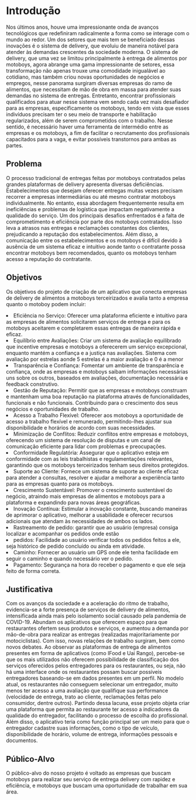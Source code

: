 # Introdução

Nos últimos anos, houve uma impressionante onda de avanços tecnológicos que redefiniram radicalmente a forma como se interage com o mundo ao redor. Um dos setores que mais tem se beneficiado dessas inovações é o sistema de delivery, que evoluiu de maneira notável para atender às demandas crescentes da sociedade moderna.
O sistema de delivery, que uma vez se limitou principalmente à entrega de alimentos por motoboys, agora abrange uma gama impressionante de setores, essa transformação não apenas trouxe uma comodidade inigualável ao cotidiano, mas também criou novas oportunidades de negócios e empregos, nesse panorama surgiram diversas empresas do ramo de alimentos, que necessitam de mão de obra em massa para atender suas demandas no sistema de entregas.
Entretanto, encontrar profissionais qualificados para atuar nesse sistema vem sendo cada vez mais desafiador para as empresas, especificamente os motoboys, tendo em vista que esses indivíduos precisam ter o seu meio de transporte e habilitação regularizados, além de serem comprometidos com o trabalho. Nesse sentido, é necessário haver uma ferramenta de intermédio entre as empresas e os motoboys, a fim de facilitar o recrutamento dos profissionais capacitados para a vaga, e evitar possíveis transtornos para ambas as partes.

## Problema

O processo tradicional de entregas feitas por motoboys contratados pelas grandes plataformas de delivery apresenta diversas deficiências. Estabelecimentos que desejam oferecer entregas muitas vezes precisam recorrer a empresas intermediárias ou até mesmo contratar motoboys individualmente. No entanto, essa abordagem frequentemente resulta em ineficiências e problemas de logística que impactam negativamente a qualidade do serviço.
Um dos principais desafios enfrentados é a falta de comprometimento e eficiência por parte dos motoboys contratados. Isso leva a atrasos nas entregas e reclamações constantes dos clientes, prejudicando a reputação dos estabelecimentos. Além disso, a comunicação entre os estabelecimentos e os motoboys é difícil devido à ausência de um sistema eficaz e intuitivo aonde tanto o contratante possa encontrar motoboys bem recomendados, quanto os motoboys tenham acesso a reputação do contratante.

## Objetivos

 Os objetivos do projeto de criação de um aplicativo que conecta empresas de delivery de alimentos a motoboys terceirizados e avalia tanto a empresa quanto o motoboy podem incluir:

<li>Eficiência no Serviço:
Oferecer uma plataforma eficiente e intuitivo para as empresas de alimentos solicitarem serviços de entrega e para os motoboys aceitarem e completarem essas entregas de maneira rápida e eficaz.</li>

<li>Equilíbrio entre Avaliações:
Criar um sistema de avaliação equilibrado que incentive empresas e motoboys a oferecerem um serviço excepcional, enquanto mantém a confiança e a justiça nas avaliações. Sistema com avaliação por estrelas aonde 5 estrelas é a maior avaliação e 0 é a menor </li>

<li>Transparência e Confiança:
Fomentar um ambiente de transparência e confiança, onde as empresas e motoboys saibam informações necessárias uns sobre os outros, baseados em avaliações, documentação necessária e feedback construtivo.</li>

<li>Gestão de Reputação:
Permitir que as empresas e motoboys construam e mantenham uma boa reputação na plataforma através de funcionalidades, funcionais e não funcionais.  Contribuindo para o crescimento dos seus negócios e oportunidades de trabalho.</li>

<li> Acesso a Trabalho Flexível:
Oferecer aos motoboys a oportunidade de acesso a trabalho flexível e remunerado, permitindo-lhes ajustar sua disponibilidade e horários de acordo com suas necessidades.</li>

<li> Minimização de Conflitos:
Reduzir conflitos entre empresas e motoboys, oferecendo um sistema de resolução de disputas e um canal de comunicação eficiente para lidar com problemas e preocupações.</li>

<li> Conformidade Regulatória:
Assegurar que o aplicativo esteja em conformidade com as leis trabalhistas e regulamentações relevantes, garantindo que os motoboys terceirizados tenham seus direitos protegidos.</li>

<li> Suporte ao Cliente:
Fornece um sistema de suporte ao cliente eficaz para atender a consultas, resolver   e ajudar a melhorar a experiência tanto para as empresas quanto para os motoboys.</li>

<li> Crescimento Sustentável:
Promover o crescimento sustentável do negócio, atraindo mais empresas de alimentos e motoboys para a plataforma e expandindo para novas áreas geográficas.</li>

<li> Inovação Contínua:
Estimular a inovação constante, buscando maneiras de aprimorar o aplicativo, melhorar a usabilidade e oferecer recursos adicionais que atendam às necessidades de ambos os lados.</li>

<li> Rastreamento de pedido: 
garantir que ao usuário (empresa) consiga localizar e acompanhar os pedidos onde estão </li> 

<li> pedidos: 
Facilidade ao usuário verificar todos os pedidos feitos a ele, seja histórico de pedido concluído ou ainda em atividade. </li> 

<li> Caminho: 
Fornecer ao usuário um GPS onde ele tenha facilidade em seguir o caminho e quando necessário ver o pedido.  </li> 

<li> Pagamento: 
Segurança na hora do receber o pagamento e que ele seja feito de forma correta. </li>





## Justificativa

Com os avanços da sociedade e a aceleração do ritmo de trabalho, evidencia-se a forte presença de serviços de delivery de alimentos, intensificada ainda mais pelo isolamento social causado pela pandemia de COVID-19. Abundam os aplicativos que oferecem espaço para que restaurantes ofertem seus produtos e serviços, e aumentou a demanda por mão-de-obra para realizar as entregas (realizadas majoritariamente por motociclistas). Com isso, novas relações de trabalho surgiram, bem como novos debates.
Ao observar as plataformas de entrega de alimentos presentes em forma de aplicativos (como IFood e Uai Rango), percebe-se que os mais utilizados não oferecem possibilidade de classificação dos serviços oferecidos pelos entregadores para os restaurantes, ou seja, não há uma interface onde os restaurantes possam buscar possíveis entregadores baseando-se em dados presentes em um perfil. No modelo atual, os restaurantes não conseguem selecionar um entregador, muito menos ter acesso a uma avaliação que qualifique sua performance (velocidade de entrega, trato ao cliente, reclamações feitas pelo consumidor, dentre outros).
Partindo dessa lacuna, esse projeto objeta criar uma plataforma que permita ao restaurante ter acesso a indicadores da qualidade do entregador, facilitando o processo de escolha do profissional. Além disso, o aplicativo teria como função principal ser um meio para que o entregador cadastre suas informações, como o tipo de veículo, disponibilidade de horário, volume de entrega, informações pessoais e documentos.

## Público-Alvo

O público-alvo do nosso projeto é voltado as empresas que buscam motoboys para realizar seu serviço de entrega delivery com rapidez e eficiência, e motoboys que buscam uma oportunidade de trabalhar em sua área.
